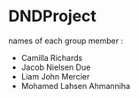 # DNDProject

names of each group member :
- Camilla Richards 
- Jacob Nielsen Due 
- Liam John Mercier
- Mohamed Lahsen Ahmanniha
  
